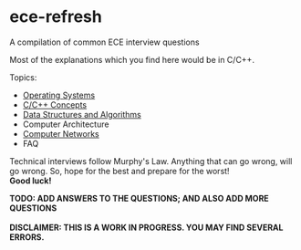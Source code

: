 # ece-refresh
A compilation of common ECE interview questions

Most of the explanations which you find here would be in C/C++.

Topics:
* [Operating Systems](https://github.com/rajesh92/ece-refresh/blob/master/OS.md)
* [C/C++ Concepts](https://github.com/rajesh92/ece-refresh/blob/master/c-cpp.md)
* [Data Structures and Algorithms](https://github.com/rajesh92/ece-refresh/blob/master/DSA.md)
* Computer Architecture
* [Computer Networks](https://github.com/rajesh92/ece-refresh/blob/master/CN.md)
* FAQ

Technical interviews follow Murphy's Law. Anything that can go wrong, will go wrong. So, hope for the best and prepare for the worst!
<br/> **Good luck!**

__TODO: ADD ANSWERS TO THE QUESTIONS; AND ALSO ADD MORE QUESTIONS__ <br/><br/>
__DISCLAIMER: THIS IS A WORK IN PROGRESS. YOU MAY FIND SEVERAL ERRORS.__
